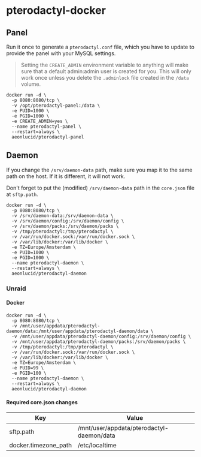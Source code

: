 # pterodactyl-docker

## Panel

Run it once to generate a `pterodactyl.conf` file, which you have to update to provide the panel with your MySQL settings.

> Setting the `CREATE_ADMIN` environment variable to anything will make sure that a default admin:admin user is created for you. This will only work once unless you delete the `.adminlock` file created in the `/data` volume.

```
docker run -d \
  -p 8080:8080/tcp \
  -v /opt/pterodactyl-panel:/data \
  -e PUID=1000 \
  -e PGID=1000 \
  -e CREATE_ADMIN=yes \
  --name pterodactyl-panel \
  --restart=always \
  aeonlucid/pterodactyl-panel
```

## Daemon

If you change the `/srv/daemon-data` path, make sure you map it to the same path on the host. If it is different, it will not work.

Don't forget to put the (modified) `/srv/daemon-data` path in the `core.json` file at `sftp.path`.

```
docker run -d \
  -p 8080:8080/tcp \
  -v /srv/daemon-data:/srv/daemon-data \
  -v /srv/daemon/config:/srv/daemon/config \
  -v /srv/daemon/packs:/srv/daemon/packs \
  -v /tmp/pterodactyl:/tmp/pterodactyl \
  -v /var/run/docker.sock:/var/run/docker.sock \
  -v /var/lib/docker:/var/lib/docker \
  -e TZ=Europe/Amsterdam \
  -e PUID=1000 \
  -e PGID=1000 \
  --name pterodactyl-daemon \
  --restart=always \
  aeonlucid/pterodactyl-daemon
```

### Unraid

#### Docker

```
docker run -d \
  -p 8080:8080/tcp \
  -v /mnt/user/appdata/pterodactyl-daemon/data:/mnt/user/appdata/pterodactyl-daemon/data \
  -v /mnt/user/appdata/pterodactyl-daemon/config:/srv/daemon/config \
  -v /mnt/user/appdata/pterodactyl-daemon/packs:/srv/daemon/packs \
  -v /tmp/pterodactyl:/tmp/pterodactyl \
  -v /var/run/docker.sock:/var/run/docker.sock \
  -v /var/lib/docker:/var/lib/docker \
  -e TZ=Europe/Amsterdam \
  -e PUID=99 \
  -e PGID=100 \
  --name pterodactyl-daemon \
  --restart=always \
  aeonlucid/pterodactyl-daemon
```

#### Required core.json changes

| Key | Value |
|-|-|
| sftp.path | /mnt/user/appdata/pterodactyl-daemon/data |
| docker.timezone_path | /etc/localtime |
